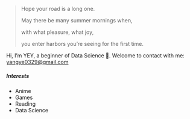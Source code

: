 > Hope your road is a long one.
>
> May there be many summer mornings when,
>
> with what pleasure, what joy,
>
> you enter harbors you’re seeing for the first time.

Hi, I’m YEY, a beginner of Data Science 👻. Welcome to contact with me: <yangye0329@gmail.com>

##### Interests

* Anime
* Games
* Reading
* Data Science

